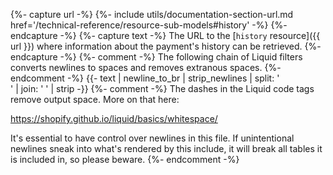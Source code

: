 {%- capture url -%}
    {%- include utils/documentation-section-url.md
        href='/technical-reference/resource-sub-models#history' -%}
{%- endcapture -%}
{%- capture text -%}
The URL to the [`history` resource]({{ url }}) where information about the
payment's history can be retrieved.
{%- endcapture -%}
{%- comment -%}
The following chain of Liquid filters converts newlines to spaces and removes
extranous spaces.
{%- endcomment -%}
{{- text | newline_to_br | strip_newlines | split: '<br />' | join: ' ' | strip -}}
{%- comment -%}
The dashes in the Liquid code tags remove output space. More on that here:

<https://shopify.github.io/liquid/basics/whitespace/>

It's essential to have control over newlines in this file. If unintentional
newlines sneak into what's rendered by this include, it will break all tables
it is included in, so please beware.
{%- endcomment -%}
